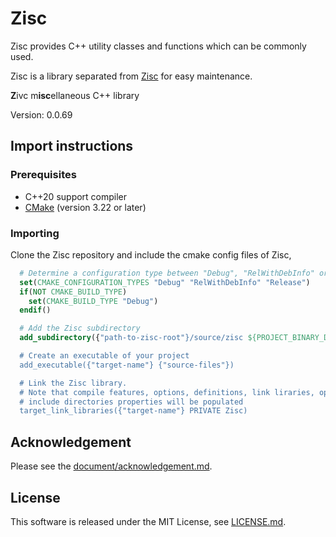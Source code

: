 # Zisc #

Zisc provides C++ utility classes and functions which can be commonly used.

Zisc is a library separated from [Zisc][zisc] for easy maintenance.

**Z**ivc m**isc**ellaneous C++ library

Version: 0.0.69

## Import instructions ##

### Prerequisites ###

* C++20 support compiler
* [CMake][cmake] (version 3.22 or later)

### Importing ###

Clone the Zisc repository and include the cmake config files of Zisc,

```cmake
  # Determine a configuration type between "Debug", "RelWithDebInfo" or "Release"
  set(CMAKE_CONFIGURATION_TYPES "Debug" "RelWithDebInfo" "Release")
  if(NOT CMAKE_BUILD_TYPE)
    set(CMAKE_BUILD_TYPE "Debug")
  endif()

  # Add the Zisc subdirectory
  add_subdirectory({"path-to-zisc-root"}/source/zisc ${PROJECT_BINARY_DIR}/Zisc)

  # Create an executable of your project
  add_executable({"target-name"} {"source-files"})

  # Link the Zisc library.
  # Note that compile features, options, definitions, link liraries, options and
  # include directories properties will be populated
  target_link_libraries({"target-name"} PRIVATE Zisc)
```

## Acknowledgement ##

Please see the [document/acknowledgement.md](document/acknowledgement.md).

## License ##

This software is released under the MIT License,
see [LICENSE.md](LICENSE.md).

[zisc]: https://github.com/byzin/Zisc
[cmake]: https://cmake.org/
